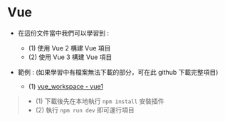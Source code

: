 # Vue 

- 在這份文件當中我們可以學習到 :
  - (1) 使用 Vue 2 構建 Vue 項目
  - (2) 使用 Vue 3 構建 Vue 項目

- 範例 : (如果學習中有檔案無法下載的部分，可在此 github 下載完整項目)
  - (1) [vue_workspace - vue1](https://github.com/leisure0621/vue_workspace)

> - (1) 下載後先在本地執行 `npm install` 安裝插件
> - (2) 執行 `npm run dev` 即可運行項目